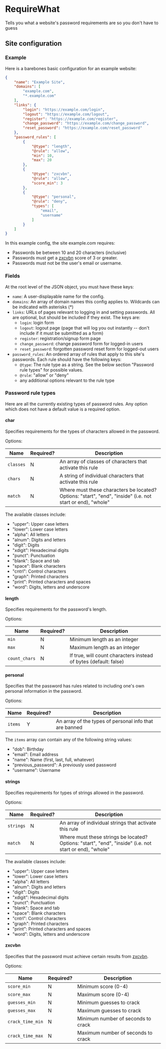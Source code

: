 # RequireWhat

Tells you what a website's password requirements are so you don't have to guess

## Site configuration

### Example

Here is a barebones basic configuration for an example website:

```json
{
    "name": "Example Site",
    "domains": [
        "example.com",
        "*.example.com"
    ],
    "links": {
        "login": "https://example.com/login",
        "logout": "https://example.com/logout",
        "register": "https://example.com/register",
        "change_password": "https://example.com/change_password",
        "reset_password": "https://example.com/reset_password"
    },
    "password_rules": [
        {
            "@type": "length",
            "@rule": "allow",
            "min": 10,
            "max": 20
        },
        {
            "@type": "zxcvbn",
            "@rule": "allow",
            "score_min": 3
        },
        {
            "@type": "personal",
            "@rule": "deny",
            "types": [
                "email",
                "username"
            ]
        }
    ]
}
```

In this example config, the site example.com requires:

* Passwords be between 10 and 20 characters (inclusive)
* Passwords must get a [zxcvbn](https://github.com/dropbox/zxcvbn) score of 3 or greater.
* Passwords must not be the user's email or username.

### Fields

At the root level of the JSON object, you must have these keys:

* `name`: A user-displayable name for the config.
* `domains`: An array of domain names this config applies to. Wildcards can be indicated with asterisks (\*)
* `links`: URLs of pages relevant to logging in and setting passwords. All are optional, but should be included if they exist. The keys are:
  * `login`: login form
  * `logout`: logout page (page that will log you out instantly -- don't include if it must be submitted as a form)
  * `register`: registration/signup form page
  * `change_password`: change password form  for logged-in users
  * `reset_password`: forgotten password reset form for logged-out users
* `password_rules`: An ordered array of rules that apply to this site's passwords. Each rule should have the following keys:
  * `@type`: The rule type as a string. See the below section "Password rule types" for possible values.
  * `@rule`: "allow" or "deny"
  * any additional options relevant to the rule type

### Password rule types

Here are all the currently existing types of password rules. Any option which does not have a default value is a required option.

#### char
Specifies requirements for the types of characters allowed in the password.

Options:

| Name | Required? | Description |
| --- | --- | --- |
| `classes` | N | An array of classes of characters that activate this rule |
| `chars` | N | A string of individual characters that activate this rule |
| `match` | N | Where must these characters be located? Options: "start", "end", "inside" (i.e. not start or end), "whole" |

The available classes include:

* "upper": Upper case letters
* "lower": Lower case letters
* "alpha": All letters
* "alnum": Digits and letters
* "digit": Digits
* "xdigit": Hexade­cimal digits
* "punct": Punctu­ation
* "blank": Space and tab
* "space": Blank characters
* "cntrl": Control characters
* "graph": Printed characters
* "print": Printed characters and spaces
* "word": Digits, letters and underscore

#### length
Specifies requirements for the password's length.

Options:

| Name | Required? | Description |
| --- | --- | --- |
| `min` | N | Minimum length as an integer |
| `max` | N | Maximum length as an integer |
| `count_chars` | N | If true, will count characters instead of bytes (default: false) |

#### personal
Specifies that the password has rules related to including one's own personal information in the password.

Options:

| Name | Required? | Description |
| --- | --- | --- |
| `items` | Y | An array of the types of personal info that are banned |

The `items` array can contain any of the following string values:

* "dob": Birthday
* "email": Email address
* "name": Name (first, last, full, whatever)
* "previous_password": A previously used password
* "username": Username

#### strings
Specifies requirements for types of strings allowed in the password.

Options:

| Name | Required? | Description |
| --- | --- | --- |
| `strings` | N | An array of individual strings that activate this rule |
| `match` | N | Where must these strings be located? Options: "start", "end", "inside" (i.e. not start or end), "whole" |

The available classes include:

* "upper": Upper case letters
* "lower": Lower case letters
* "alpha": All letters
* "alnum": Digits and letters
* "digit": Digits
* "xdigit": Hexade­cimal digits
* "punct": Punctu­ation
* "blank": Space and tab
* "space": Blank characters
* "cntrl": Control characters
* "graph": Printed characters
* "print": Printed characters and spaces
* "word": Digits, letters and underscore

#### zxcvbn
Specifies that the password must achieve certain results from [zxcvbn](https://github.com/dropbox/zxcvbn).

Options:

| Name | Required? | Description |
| --- | --- | --- |
| `score_min` | N | Minimum score (0-4) |
| `score_max` | N | Maximum score (0-4) |
| `guesses_min` | N | Minimum guesses to crack |
| `guesses_max` | N | Maximum guesses to crack |
| `crack_time_min` | N | Minimum number of seconds to crack |
| `crack_time_max` | N | Maximum number of seconds to crack |
